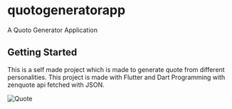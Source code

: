 # quotogeneratorapp

A Quoto Generator Application

## Getting Started

This is a self made project which is made to generate quote from different personalities. This project is made with Flutter and Dart Programming with zenquote api fetched with JSON.

![Quote](https://github.com/YashwantXDX/quotogeneratorapp/assets/140429674/105e80a3-d394-4f4a-b421-1cdfc0d23f21)

